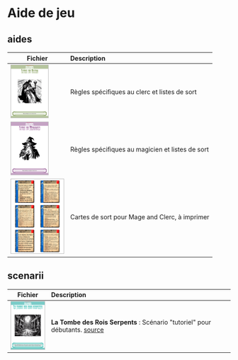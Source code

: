 # Aide de jeu

## aides

| **Fichier**| **Description** |
| -- | :-- |
| [![livre_clerc.png](livre_clerc.png)](aides/livre_clerc.pdf) |  Règles spéciﬁques au clerc et listes de sort  |
| [![livre_mage.png](livre_mage.png)](aides/livre_mage.pdf) |  Règles spéciﬁques au magicien et listes de sort  |
| [![spell_card.png](spell_card.png)](aides/spell_card.pdf) |  Cartes de sort pour Mage and Clerc, à imprimer  |

## scenarii

| **Fichier**| **Description** |
| -- | :-- |
| [![Tombe_des_rois_serpents.png](Tombe_des_rois_serpents.png)](scenarii/Tombe_des_rois_serpents.pdf) |  **La Tombe des Rois Serpents** : Scénario "tutoriel" pour débutants. [source](https://coinsandscrolls.blogspot.com/2017/06/osr-tomb-of-serpent-kings-megapost.html)  |
